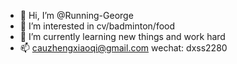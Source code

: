 - 👋 Hi, I’m @Running-George
- 👀 I’m interested in cv/badminton/food
- 🌱 I’m currently learning new things and work hard
- 📫 cauzhengxiaoqi@gmail.com wechat: dxss2280

<!---
Running-George/Running-George is a ✨ special ✨ repository because its `README.md` (this file) appears on your GitHub profile.
You can click the Preview link to take a look at your changes.
--->
